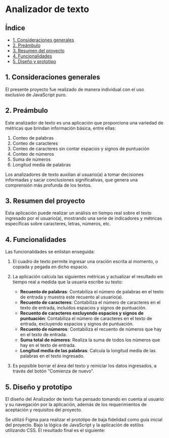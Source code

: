 # Analizador de texto

## Índice

* [1. Consideraciones generales](#1-consideraciones-generales)
* [2. Preámbulo](#2-preámbulo)
* [3. Resumen del proyecto](#3-resumen-del-proyecto)
* [4. Funcionalidades](#4-funcionalidades)
* [5. Diseño y prototipo](#5-diseño-y-prototipo)

## 1. Consideraciones generales

El presente proyecto fue realizado de manera individual con el uso exclusivo de JavaScript puro.

## 2. Preámbulo

Este analizador de texto es una aplicación que proporciona una variedad de métricas que brindan
información básica, entre ellas:
 1. Conteo de palabras
 2. Conteo de caracteres
 3. Conteo de caracteres sin contar espacios y signos de puntuación
 4. Conteo de números
 5. Suma de números  
 6. Longitud media de palabras

Los analizadores de texto auxilian al usuario(a) a tomar decisiones informadas y sacar conclusiones significativas, que genera una comprensión más profunda de los textos.

## 3. Resumen del proyecto

Esta aplicación puede realizar un análisis en tiempo real sobre el texto ingresado por el usuario(a), mostrando una serie de indicadores y métricas específicas sobre caracteres, letras, números, etc. 

## 4. Funcionalidades

Las funcionalidades se enlistan enseguida:

1. El cuadro de texto permite ingresar una oración escrita al momento, o copiada y pegada en dicho espacio.

2. La aplicación calcula las siguientes métricas y actualizar el
resultado en tiempo real a medida que la usuaria escribe su texto:

    - **Recuento de palabras**: Contabiliza el número de palabras en el texto de entrada y muestra este recuento al usuario(a).
    - **Recuento de caracteres**: Contabiliza el número de
    caracteres en el texto de entrada, incluidos espacios y signos de
    puntuación.
    - **Recuento de caracteres excluyendo espacios y signos de puntuación**:
    Contabiliza el número de caracteres en el texto de
    entrada, excluyendo espacios y signos de puntuación.
    - **Recuento de números**: Contabiliza el recuento de números que hay en el texto de entrada.
    - **Suma total de números**: Realiza la suma de todos los números que hay en el texto de entrada.
    - **Longitud media de las palabras**: Calcula la
    longitud media de las palabras en el texto ingresado.
3. Es popsible borrar el área del texto y reiniciar los datos ingresados, a través del botón "Comienza de nuevo".
## 5. Diseño y prototipo
El diseño del Analizador de texto fue pensado tomando en cuenta al usuario y su navegación por la aplicación, además de los requerimientos de aceptación y requisitos del proyecto.

Se utilizó Figma para realizar el prototipo de baja fidelidad como guía inicial del proyecto.
Bajo la lógica de JavaScript y la aplicación de estilos utilizando CSS. El resultado final es el siguiente: 